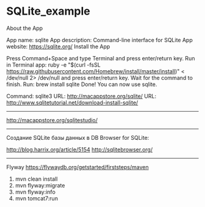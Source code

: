 # SQLite_example

About the App

App name: sqlite
App description: Command-line interface for SQLite
App website: https://sqlite.org/
Install the App

Press Command+Space and type Terminal and press enter/return key.
Run in Terminal app:
ruby -e "$(curl -fsSL https://raw.githubusercontent.com/Homebrew/install/master/install)" < /dev/null 2> /dev/null
and press enter/return key. Wait for the command to finish.
Run:
brew install sqlite
Done! You can now use sqlite.


Command: sqlite3
URL: http://macappstore.org/sqlite/
URL: http://www.sqlitetutorial.net/download-install-sqlite/


************************************************************

http://macappstore.org/sqlitestudio/

************************************************************

Создание SQLite базы данных в DB Browser for SQLite:

http://blog.harrix.org/article/5154
http://sqlitebrowser.org/


*********************

Flyway
https://flywaydb.org/getstarted/firststeps/maven
1. mvn clean install
2. mvn flyway:migrate
3. mvn flyway:info
4. mvn tomcat7:run

